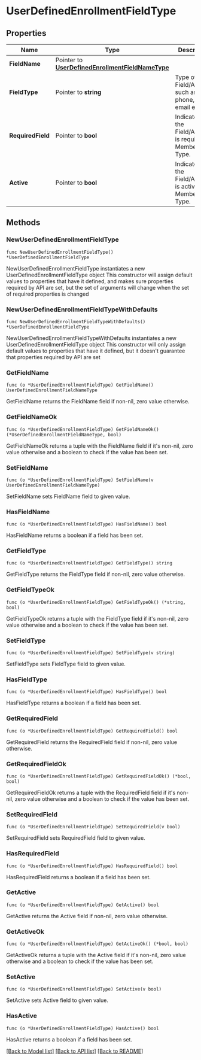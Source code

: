 # UserDefinedEnrollmentFieldType

## Properties

Name | Type | Description | Notes
------------ | ------------- | ------------- | -------------
**FieldName** | Pointer to [**UserDefinedEnrollmentFieldNameType**](UserDefinedEnrollmentFieldNameType.md) |  | [optional] 
**FieldType** | Pointer to **string** | Type of the Field/Attribute such as phone, fax, email etc. | [optional] 
**RequiredField** | Pointer to **bool** | Indicates if the Field/Attribute is required for Membership Type. | [optional] 
**Active** | Pointer to **bool** | Indicates if the Field/Attribute is active for Membership Type. | [optional] 

## Methods

### NewUserDefinedEnrollmentFieldType

`func NewUserDefinedEnrollmentFieldType() *UserDefinedEnrollmentFieldType`

NewUserDefinedEnrollmentFieldType instantiates a new UserDefinedEnrollmentFieldType object
This constructor will assign default values to properties that have it defined,
and makes sure properties required by API are set, but the set of arguments
will change when the set of required properties is changed

### NewUserDefinedEnrollmentFieldTypeWithDefaults

`func NewUserDefinedEnrollmentFieldTypeWithDefaults() *UserDefinedEnrollmentFieldType`

NewUserDefinedEnrollmentFieldTypeWithDefaults instantiates a new UserDefinedEnrollmentFieldType object
This constructor will only assign default values to properties that have it defined,
but it doesn't guarantee that properties required by API are set

### GetFieldName

`func (o *UserDefinedEnrollmentFieldType) GetFieldName() UserDefinedEnrollmentFieldNameType`

GetFieldName returns the FieldName field if non-nil, zero value otherwise.

### GetFieldNameOk

`func (o *UserDefinedEnrollmentFieldType) GetFieldNameOk() (*UserDefinedEnrollmentFieldNameType, bool)`

GetFieldNameOk returns a tuple with the FieldName field if it's non-nil, zero value otherwise
and a boolean to check if the value has been set.

### SetFieldName

`func (o *UserDefinedEnrollmentFieldType) SetFieldName(v UserDefinedEnrollmentFieldNameType)`

SetFieldName sets FieldName field to given value.

### HasFieldName

`func (o *UserDefinedEnrollmentFieldType) HasFieldName() bool`

HasFieldName returns a boolean if a field has been set.

### GetFieldType

`func (o *UserDefinedEnrollmentFieldType) GetFieldType() string`

GetFieldType returns the FieldType field if non-nil, zero value otherwise.

### GetFieldTypeOk

`func (o *UserDefinedEnrollmentFieldType) GetFieldTypeOk() (*string, bool)`

GetFieldTypeOk returns a tuple with the FieldType field if it's non-nil, zero value otherwise
and a boolean to check if the value has been set.

### SetFieldType

`func (o *UserDefinedEnrollmentFieldType) SetFieldType(v string)`

SetFieldType sets FieldType field to given value.

### HasFieldType

`func (o *UserDefinedEnrollmentFieldType) HasFieldType() bool`

HasFieldType returns a boolean if a field has been set.

### GetRequiredField

`func (o *UserDefinedEnrollmentFieldType) GetRequiredField() bool`

GetRequiredField returns the RequiredField field if non-nil, zero value otherwise.

### GetRequiredFieldOk

`func (o *UserDefinedEnrollmentFieldType) GetRequiredFieldOk() (*bool, bool)`

GetRequiredFieldOk returns a tuple with the RequiredField field if it's non-nil, zero value otherwise
and a boolean to check if the value has been set.

### SetRequiredField

`func (o *UserDefinedEnrollmentFieldType) SetRequiredField(v bool)`

SetRequiredField sets RequiredField field to given value.

### HasRequiredField

`func (o *UserDefinedEnrollmentFieldType) HasRequiredField() bool`

HasRequiredField returns a boolean if a field has been set.

### GetActive

`func (o *UserDefinedEnrollmentFieldType) GetActive() bool`

GetActive returns the Active field if non-nil, zero value otherwise.

### GetActiveOk

`func (o *UserDefinedEnrollmentFieldType) GetActiveOk() (*bool, bool)`

GetActiveOk returns a tuple with the Active field if it's non-nil, zero value otherwise
and a boolean to check if the value has been set.

### SetActive

`func (o *UserDefinedEnrollmentFieldType) SetActive(v bool)`

SetActive sets Active field to given value.

### HasActive

`func (o *UserDefinedEnrollmentFieldType) HasActive() bool`

HasActive returns a boolean if a field has been set.


[[Back to Model list]](../README.md#documentation-for-models) [[Back to API list]](../README.md#documentation-for-api-endpoints) [[Back to README]](../README.md)


